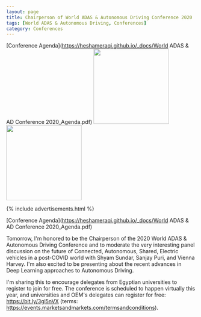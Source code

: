 ```yaml
---
layout: page
title: Chairperson of World ADAS & Autonomous Driving Conference 2020
tags: [World ADAS & Autonomous Driving, Conferences]
category: Conferences
---
```

<!--- Can be added above as header image
bigimg: /post_images/TF_Cuda.png
-->

<!--- Can be added here for subtitle
<h2 style="text-align: center;"><strong>Distracted Driver Dataset</strong></h2>
<h4 style="text-align: center;"><strong>Hesham M. Eraqi <sup>1,3,*</sup>, Yehya Abouelnaga <sup>2,*</sup>, Mohamed H. Saad <sup>3</sup>, Mohamed N. Moustafa <sup>1</sup></strong></h4>
<p style="text-align: center;"><sup>1 </sup>The American University in Cairo<br /> <sup>2 </sup>Technical University of Munich<br /> <sup>3 </sup>Valeo Egypt<br /> <sup>* </sup>Both authors equally contributed to this work.</p>
-->

[Conference Agenda](https://heshameraqi.github.io/_docs/World ADAS & AD Conference 2020_Agenda.pdf)
<img src="https://heshameraqi.github.io/post_images/World ADAS & AD Conference_panel_1.jpg" height="200">
<img src="https://heshameraqi.github.io/post_images/World ADAS & AD Conference_panel_2.jpg" height="200">

{% include advertisements.html %}

[Conference Agenda](https://heshameraqi.github.io/_docs/World ADAS & AD Conference 2020_Agenda.pdf)

Tomorrow, I'm honored to be the Chairperson of the 2020 World ADAS & Autonomous Driving Conference and to moderate the very interesting panel discussion on the future of Connected, Autonomous, Shared, Electric vehicles in a post-COVID world with Shyam Sundar, Sanjay Puri, and Vienna Harvey. I'm also excited to be presenting about the recent advances in Deep Learning approaches to Autonomous Driving.

I'm sharing this to encourage delegates from Egyptian universities to register to join for free. The conference is scheduled to happen virtually this year, and universities and OEM's delegates can register for free: https://bit.ly/3gl5nVX (terms: https://events.marketsandmarkets.com/termsandconditions).


